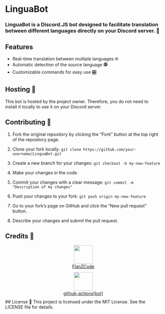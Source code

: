 # LinguaBot
### LinguaBot is a Discord.JS bot designed to facilitate translation between different languages directly on your Discord server. 🚀

## Features
- Real-time translation between multiple languages 🌐
- Automatic detection of the source language 🕵️
- Customizable commands for easy use 🎛️

## Hosting 👷
This bot is hosted by the project owner. Therefore, you do not need to install it locally to use it on your Discord server.

## Contributing 🤝
1. Fork the original repository by clicking the “Fork” button at the top right of the repository page.

2. Clone your fork locally: `git clone https://github.com/your-username/LinguaBot.git`

3. Create a new branch for your changes: `git checkout -b my-new-feature`

4. Make your changes in the code.

5. Commit your changes with a clear message: `git commit -m "Description of my changes"`

6. Push your changes to your fork: `git push origin my-new-feature`

7. Go to your fork’s page on GitHub and click the “New pull request” button.

8. Describe your changes and submit the pull request.

## Credits 🙏
<div style="text-align: center; margin: 10px;">
                <a href="https://github.com/FlanZCode">
                    <img src="https://avatars.githubusercontent.com/u/108761778?v=4&s=60" width="60" height="60">
                    <br>
                    <span>FlanZCode</span>
                </a>
            </div>
<div style="text-align: center; margin: 10px;">
                <a href="https://github.com/apps/github-actions">
                    <img src="https://avatars.githubusercontent.com/in/15368?v=4&s=60" width="60" height="60">
                    <br>
                    <span>github-actions[bot]</span>
                </a>
            </div>
## License 📕
This project is licensed under the MIT License. See the LICENSE file for details.